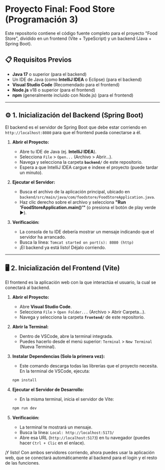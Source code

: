 # Proyecto Final: Food Store (Programación 3)

Este repositorio contiene el código fuente completo para el proyecto "Food Store", dividido en un frontend (Vite + TypeScript) y un backend (Java + Spring Boot).

## 📋 Requisitos Previos

* **Java 17** o superior (para el backend)
* Un IDE de Java (como **IntelliJ IDEA** o Eclipse) (para el backend)
* **Visual Studio Code** (Recomendado para el frontend)
* **Node.js** v18 o superior (para el frontend)
* **npm** (generalmente incluido con Node.js) (para el frontend)

---

## ⚙️ 1. Inicialización del Backend (Spring Boot)

El backend es el servidor de Spring Boot que debe estar corriendo en `http://localhost:8080` para que el frontend pueda conectarse a él.

1.  **Abrir el Proyecto:**
    * Abre tu IDE de Java (ej. **IntelliJ IDEA**).
    * Selecciona `File` > `Open...` (Archivo > Abrir...).
    * Navega y selecciona la carpeta **`backend/`** de este repositorio.
    * Espera a que IntelliJ IDEA cargue e indexe el proyecto (puede tardar un minuto).

2.  **Ejecutar el Servidor:**
    * Busca el archivo de la aplicación principal, ubicado en `backend/src/main/java/com/foodstore/FoodStoreApplication.java`.
    * Haz clic derecho sobre el archivo y selecciona **"Run 'FoodStoreApplication.main()'"** (o presiona el botón de play verde ▶️).

3.  **Verificación:**
    * La consola de tu IDE debería mostrar un mensaje indicando que el servidor ha arrancado.
    * Busca la línea: `Tomcat started on port(s): 8080 (http)`
    * ¡El backend ya está listo! Déjalo corriendo.

---

## 🖥️ 2. Inicialización del Frontend (Vite)

El frontend es la aplicación web con la que interactúa el usuario, la cual se conectará al backend.

1.  **Abrir el Proyecto:**
    * Abre **Visual Studio Code**.
    * Selecciona `File` > `Open Folder...` (Archivo > Abrir Carpeta...).
    * Navega y selecciona la carpeta **`frontend/`** de este repositorio.

2.  **Abrir la Terminal:**
    * Dentro de VSCode, abre la terminal integrada.
    * Puedes hacerlo desde el menú superior: `Terminal` > `New Terminal` (Nueva Terminal).

3.  **Instalar Dependencias (Solo la primera vez):**
    * Este comando descarga todas las librerías que el proyecto necesita. En la terminal de VSCode, ejecuta:
    ```bash
    npm install
    ```

4.  **Ejecutar el Servidor de Desarrollo:**
    * En la misma terminal, inicia el servidor de Vite:
    ```bash
    npm run dev
    ```

5.  **Verificación:**
    * La terminal te mostrará un mensaje.
    * Busca la línea: `Local: http://localhost:5173/`
    * Abre esa URL (`http://localhost:5173`) en tu navegador (puedes hacer `Ctrl + Clic` en el enlace).

¡Y listo! Con ambos servidores corriendo, ahora puedes usar la aplicación web, que se conectará automáticamente al backend para el login y el resto de las funciones.
